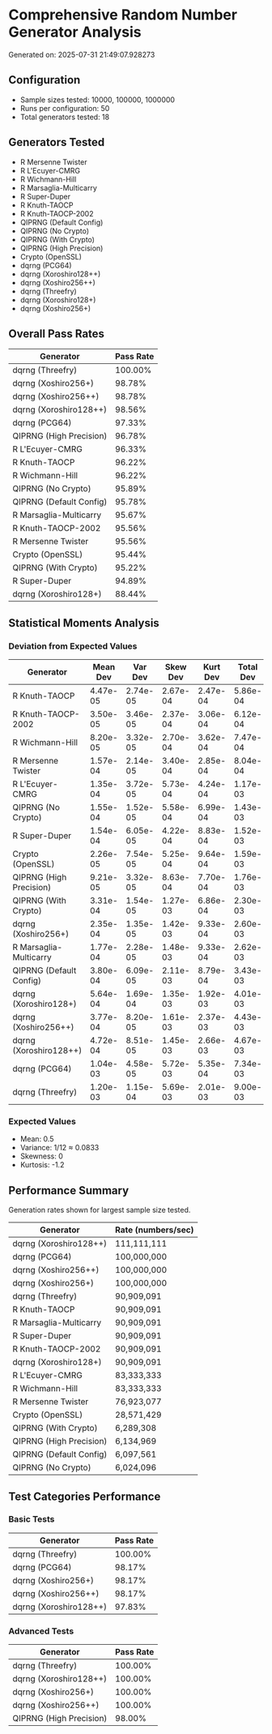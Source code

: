 # Comprehensive Random Number Generator Analysis

Generated on: 2025-07-31 21:49:07.928273

## Configuration
- Sample sizes tested:   10000,  100000, 1000000
- Runs per configuration: 50
- Total generators tested: 18

## Generators Tested

- R Mersenne Twister
- R L'Ecuyer-CMRG
- R Wichmann-Hill
- R Marsaglia-Multicarry
- R Super-Duper
- R Knuth-TAOCP
- R Knuth-TAOCP-2002
- QIPRNG (Default Config)
- QIPRNG (No Crypto)
- QIPRNG (With Crypto)
- QIPRNG (High Precision)
- Crypto (OpenSSL)
- dqrng (PCG64)
- dqrng (Xoroshiro128++)
- dqrng (Xoshiro256++)
- dqrng (Threefry)
- dqrng (Xoroshiro128+)
- dqrng (Xoshiro256+)

## Overall Pass Rates

| Generator | Pass Rate |
|-----------|-----------|
| dqrng (Threefry) | 100.00% |
| dqrng (Xoshiro256+) | 98.78% |
| dqrng (Xoshiro256++) | 98.78% |
| dqrng (Xoroshiro128++) | 98.56% |
| dqrng (PCG64) | 97.33% |
| QIPRNG (High Precision) | 96.78% |
| R L'Ecuyer-CMRG | 96.33% |
| R Knuth-TAOCP | 96.22% |
| R Wichmann-Hill | 96.22% |
| QIPRNG (No Crypto) | 95.89% |
| QIPRNG (Default Config) | 95.78% |
| R Marsaglia-Multicarry | 95.67% |
| R Knuth-TAOCP-2002 | 95.56% |
| R Mersenne Twister | 95.56% |
| Crypto (OpenSSL) | 95.44% |
| QIPRNG (With Crypto) | 95.22% |
| R Super-Duper | 94.89% |
| dqrng (Xoroshiro128+) | 88.44% |

## Statistical Moments Analysis

### Deviation from Expected Values

| Generator | Mean Dev | Var Dev | Skew Dev | Kurt Dev | Total Dev |
|-----------|----------|---------|----------|----------|-----------|
| R Knuth-TAOCP | 4.47e-05 | 2.74e-05 | 2.67e-04 | 2.47e-04 | 5.86e-04 |
| R Knuth-TAOCP-2002 | 3.50e-05 | 3.46e-05 | 2.37e-04 | 3.06e-04 | 6.12e-04 |
| R Wichmann-Hill | 8.20e-05 | 3.32e-05 | 2.70e-04 | 3.62e-04 | 7.47e-04 |
| R Mersenne Twister | 1.57e-04 | 2.14e-05 | 3.40e-04 | 2.85e-04 | 8.04e-04 |
| R L'Ecuyer-CMRG | 1.35e-04 | 3.72e-05 | 5.73e-04 | 4.24e-04 | 1.17e-03 |
| QIPRNG (No Crypto) | 1.55e-04 | 1.52e-05 | 5.58e-04 | 6.99e-04 | 1.43e-03 |
| R Super-Duper | 1.54e-04 | 6.05e-05 | 4.22e-04 | 8.83e-04 | 1.52e-03 |
| Crypto (OpenSSL) | 2.26e-05 | 7.54e-05 | 5.25e-04 | 9.64e-04 | 1.59e-03 |
| QIPRNG (High Precision) | 9.21e-05 | 3.32e-05 | 8.63e-04 | 7.70e-04 | 1.76e-03 |
| QIPRNG (With Crypto) | 3.31e-04 | 1.54e-05 | 1.27e-03 | 6.86e-04 | 2.30e-03 |
| dqrng (Xoshiro256+) | 2.35e-04 | 1.35e-05 | 1.42e-03 | 9.33e-04 | 2.60e-03 |
| R Marsaglia-Multicarry | 1.77e-04 | 2.28e-05 | 1.48e-03 | 9.33e-04 | 2.62e-03 |
| QIPRNG (Default Config) | 3.80e-04 | 6.09e-05 | 2.11e-03 | 8.79e-04 | 3.43e-03 |
| dqrng (Xoroshiro128+) | 5.64e-04 | 1.69e-04 | 1.35e-03 | 1.92e-03 | 4.01e-03 |
| dqrng (Xoshiro256++) | 3.77e-04 | 8.20e-05 | 1.61e-03 | 2.37e-03 | 4.43e-03 |
| dqrng (Xoroshiro128++) | 4.72e-04 | 8.51e-05 | 1.45e-03 | 2.66e-03 | 4.67e-03 |
| dqrng (PCG64) | 1.04e-03 | 4.58e-05 | 5.72e-03 | 5.35e-04 | 7.34e-03 |
| dqrng (Threefry) | 1.20e-03 | 1.15e-04 | 5.69e-03 | 2.01e-03 | 9.00e-03 |

### Expected Values
- Mean: 0.5
- Variance: 1/12 ≈ 0.0833
- Skewness: 0
- Kurtosis: -1.2

## Performance Summary

Generation rates shown for largest sample size tested.

| Generator | Rate (numbers/sec) |
|-----------|-------------------|
| dqrng (Xoroshiro128++) | 111,111,111 |
| dqrng (PCG64) | 100,000,000 |
| dqrng (Xoshiro256++) | 100,000,000 |
| dqrng (Xoshiro256+) | 100,000,000 |
| dqrng (Threefry) | 90,909,091 |
| R Knuth-TAOCP | 90,909,091 |
| R Marsaglia-Multicarry | 90,909,091 |
| R Super-Duper | 90,909,091 |
| R Knuth-TAOCP-2002 | 90,909,091 |
| dqrng (Xoroshiro128+) | 90,909,091 |
| R L'Ecuyer-CMRG | 83,333,333 |
| R Wichmann-Hill | 83,333,333 |
| R Mersenne Twister | 76,923,077 |
| Crypto (OpenSSL) | 28,571,429 |
| QIPRNG (With Crypto) | 6,289,308 |
| QIPRNG (High Precision) | 6,134,969 |
| QIPRNG (Default Config) | 6,097,561 |
| QIPRNG (No Crypto) | 6,024,096 |

## Test Categories Performance

### Basic Tests

| Generator | Pass Rate |
|-----------|-----------|
| dqrng (Threefry) | 100.00% |
| dqrng (PCG64) | 98.17% |
| dqrng (Xoshiro256+) | 98.17% |
| dqrng (Xoshiro256++) | 98.17% |
| dqrng (Xoroshiro128++) | 97.83% |

### Advanced Tests

| Generator | Pass Rate |
|-----------|-----------|
| dqrng (Threefry) | 100.00% |
| dqrng (Xoroshiro128++) | 100.00% |
| dqrng (Xoshiro256+) | 100.00% |
| dqrng (Xoshiro256++) | 100.00% |
| QIPRNG (High Precision) | 98.00% |

